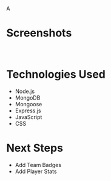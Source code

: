 # <Soccer Team Tracker>
A

# Screenshots

<img src="">
<img src="">

# Technologies Used

- Node.js
- MongoDB
- Mongoose
- Express.js
- JavaScript
- CSS


# Next Steps

- Add Team Badges
- Add Player Stats